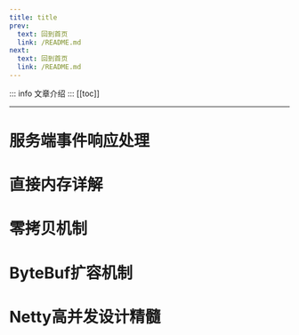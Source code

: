 ```yaml
---
title: title
prev:
  text: 回到首页
  link: /README.md
next:
  text: 回到首页
  link: /README.md
---
```

::: info
文章介绍
:::
[[toc]]

***
# 服务端事件响应处理

# 直接内存详解

# 零拷贝机制

# ByteBuf扩容机制

# Netty高并发设计精髓

